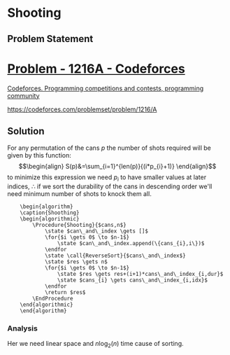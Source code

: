 # Shooting
## Problem Statement

<div class="rich-link-card-container"><a class="rich-link-card" href="https://codeforces.com/problemset/problem/1216/A" target="_blank">
	<div class="rich-link-image-container">
		<div class="rich-link-image" style="background-image: url('./codeforces.png')">
	</div>
	</div>
	<div class="rich-link-card-text">
		<h1 class="rich-link-card-title">Problem - 1216A - Codeforces</h1>
		<p class="rich-link-card-description">
		Codeforces. Programming competitions and contests, programming community
		</p>
		<p class="rich-link-href">
		https://codeforces.com/problemset/problem/1216/A
		</p>
	</div>
</a></div>

## Solution
For any permutation of the cans $p$ the number of shots required will be given by this function:
$$\begin{align}
S(p)&=\sum_{i=1}^{len(p)}{(i*p_{i}+1)}
\end{align}$$
to minimize this expression we need $p_{i}$ to have smaller values at later indices, $\therefore$ if we sort the durability of the cans in descending order we'll need minimum number of shots to knock them all.

```pseudo
	\begin{algorithm}
	\caption{Shoothing}
	\begin{algorithmic}
		\Procedure{Shooting}{$cans,n$}
			\state $can\_and\_index \gets []$
			\for{$i \gets 0$ \to $n-1$}
				\state $can\_and\_index.append(\{cans_{i},i\})$
			\endfor
			\state \call{ReverseSort}{$cans\_and\_index$}
			\state $res \gets n$
			\for{$i \gets 0$ \to $n-1$}
				\state $res \gets res+(i+1)*cans\_and\_index_{i,dur}$
				\state $cans_{i} \gets cans\_and\_index_{i,idx}$
			\endfor
			\return $res$
		\EndProcedure
	\end{algorithmic}
	\end{algorithm}
```
### Analysis
Her we need linear space and $n\log_{2}(n)$ time cause of sorting.
